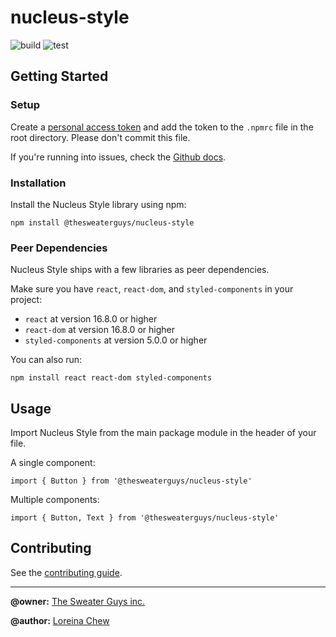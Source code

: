 # nucleus-style

![build](https://github.com/TheSweaterGuys/nucleus-style/workflows/build/badge.svg) ![test](https://github.com/TheSweaterGuys/nucleus-style/workflows/test/badge.svg)

## Getting Started

### Setup

Create a [personal access token](https://docs.github.com/en/github/authenticating-to-github/creating-a-personal-access-token) and add the token to the `.npmrc` file in the root directory. Please don't commit this file.

If you're running into issues, check the [Github docs](https://docs.github.com/en/packages/using-github-packages-with-your-projects-ecosystem/configuring-npm-for-use-with-github-packages).

### Installation

Install the Nucleus Style library using npm:

```
npm install @thesweaterguys/nucleus-style
```

### Peer Dependencies

Nucleus Style ships with a few libraries as peer dependencies.

Make sure you have `react`, `react-dom`, and `styled-components` in your project:

- `react` at version 16.8.0 or higher
- `react-dom` at version 16.8.0 or higher
- `styled-components` at version 5.0.0 or higher

You can also run:

```
npm install react react-dom styled-components
```

## Usage

Import Nucleus Style from the main package module in the header of your file.

A single component:

```
import { Button } from '@thesweaterguys/nucleus-style'
```

Multiple components:

```
import { Button, Text } from '@thesweaterguys/nucleus-style'
```

## Contributing

See the [contributing guide](https://github.com/TheSweaterGuys/nucleus-style/blob/master/CHANGELOG.md).

<hr>

**@owner:** [The Sweater Guys inc.](https://github.com/sweaterguys)

**@author:** [Loreina Chew](https://github.com/loreina)


